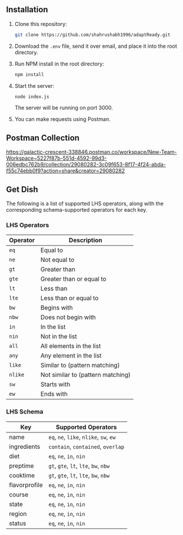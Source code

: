 ## Installation
1. Clone this repository:

    ```bash
    git clone https://github.com/shahrushabh1996/adaptReady.git
    ```

2. Download the `.env` file, send it over email, and place it into the root directory.

3. Run NPM install in the root directory:

    ```bash
    npm install
    ```

4. Start the server:

    ```bash
    node index.js
    ```

   The server will be running on port 3000.

5. You can make requests using Postman.

## Postman Collection

https://galactic-crescent-338846.postman.co/workspace/New-Team-Workspace~5227f87b-551d-4592-99d3-006edbc762b9/collection/29080282-3c09f653-8f17-4f24-abda-f55c74ebb0f9?action=share&creator=29080282

## Get Dish
The following is a list of supported LHS operators, along with the corresponding schema-supported operators for each key.

### LHS Operators

| Operator | Description                        |
|----------|------------------------------------|
| `eq`     | Equal to                           |
| `ne`     | Not equal to                       |
| `gt`     | Greater than                       |
| `gte`    | Greater than or equal to           |
| `lt`     | Less than                          |
| `lte`    | Less than or equal to              |
| `bw`     | Begins with                        |
| `nbw`    | Does not begin with                |
| `in`     | In the list                         |
| `nin`    | Not in the list                     |
| `all`    | All elements in the list           |
| `any`    | Any element in the list            |
| `like`   | Similar to (pattern matching)      |
| `nlike`  | Not similar to (pattern matching)  |
| `sw`     | Starts with                        |
| `ew`     | Ends with                          |

### LHS Schema

| Key            | Supported Operators                                 |
|----------------|-----------------------------------------------------|
| name           | `eq`, `ne`, `like`, `nlike`, `sw`, `ew`             |
| ingredients    | `contain`, `contained`, `overlap`                   |
| diet           | `eq`, `ne`, `in`, `nin`                             |
| preptime       | `gt`, `gte`, `lt`, `lte`, `bw`, `nbw`              |
| cooktime       | `gt`, `gte`, `lt`, `lte`, `bw`, `nbw`              |
| flavorprofile  | `eq`, `ne`, `in`, `nin`                             |
| course         | `eq`, `ne`, `in`, `nin`                             |
| state          | `eq`, `ne`, `in`, `nin`                             |
| region         | `eq`, `ne`, `in`, `nin`                             |
| status         | `eq`, `ne`, `in`, `nin`                             |